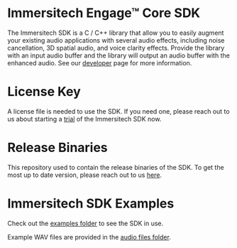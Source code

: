 # Immersitech Engage™ Core SDK

The Immersitech SDK is a C / C++ library that allow you to easily augment your existing audio applications with several audio effects, including noise cancellation, 3D spatial audio, and voice clarity effects. Provide the library with an input audio buffer and the library will output an audio buffer with the enhanced audio. See our [developer](https://developer.immersitech.io/) page for more information.

# License Key
A license file is needed to use the SDK. If you need one, please reach out to us about starting a [trial](https://immersitech.io/demo/) of the Immersitech SDK now.

# Release Binaries

This repository used to contain the release binaries of the SDK. To get the most up to date version, please reach out to us [here](https://immersitech.io/demo/).

# Immersitech SDK Examples

Check out the [examples folder](https://github.com/Immersitech3D/immersitech-engage/tree/main/examples) to see the SDK in use.

Example WAV files are provided in the [audio files folder](https://github.com/Immersitech3D/immersitech-engage/tree/main/audio_files).

